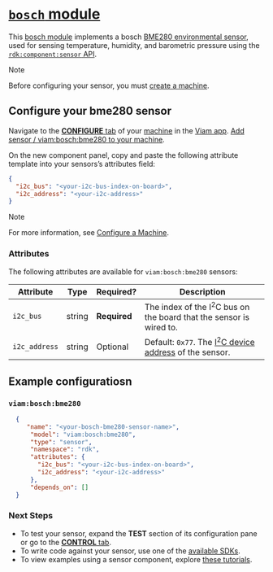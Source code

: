 # [`bosch` module](https://github.com/viam-modules/bosch)

This [bosch module](https://app.viam.com/module/viam/bosch) implements a bosch [BME280 environmental sensor](https://www.adafruit.com/product/2652), used for sensing temperature, humidity, and barometric pressure using the [`rdk:component:sensor` API](https://docs.viam.com/appendix/apis/components/sensor/).

> [!NOTE]
> Before configuring your sensor, you must [create a machine](https://docs.viam.com/cloud/machines/#add-a-new-machine).

## Configure your bme280 sensor

Navigate to the [**CONFIGURE** tab](https://docs.viam.com/configure/) of your [machine](https://docs.viam.com/fleet/machines/) in the [Viam app](https://app.viam.com/).
[Add sensor / viam:bosch:bme280 to your machine](https://docs.viam.com/configure/#components).

On the new component panel, copy and paste the following attribute template into your sensors’s attributes field:

```json
{
  "i2c_bus": "<your-i2c-bus-index-on-board>",
  "i2c_address": "<your-i2c-address>"
}
```
> [!NOTE]
> For more information, see [Configure a Machine](https://docs.viam.com/configure/).

### Attributes

The following attributes are available for `viam:bosch:bme280` sensors:

| Attribute | Type | Required? | Description |
| --------- | ---- | --------- | ----------  |
| `i2c_bus` | string | **Required** | The index of the I<sup>2</sup>C bus on the board that the sensor is wired to. |
| `i2c_address` | string | Optional | Default: `0x77`. The [I<sup>2</sup>C device address](https://learn.adafruit.com/i2c-addresses/overview) of the sensor. |

## Example configuratiosn

### `viam:bosch:bme280`
```json
  {
     "name": "<your-bosch-bme280-sensor-name>",
      "model": "viam:bosch:bme280",
      "type": "sensor",
      "namespace": "rdk",
      "attributes": {
        "i2c_bus": "<your-i2c-bus-index-on-board>",
        "i2c_address": "<your-i2c-address>"
      },
      "depends_on": []
  }
```

### Next Steps
- To test your sensor, expand the **TEST** section of its configuration pane or go to the [**CONTROL** tab](https://docs.viam.com/fleet/control/).
- To write code against your sensor, use one of the [available SDKs](https://docs.viam.com/sdks/).
- To view examples using a sensor component, explore [these tutorials](https://docs.viam.com/tutorials/).
